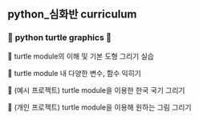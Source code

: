 ## <b>python_심화반 curriculum</b>

### 🐢 <b>python turtle graphics</b> 🐢

📌 turtle module의 이해 및 기본 도형 그리기 실습

📌 turtle module 내 다양한 변수, 함수 익히기

📌 (예시 프로젝트) turtle module을 이용한 한국 국기 그리기

📌 (개인 프로젝트) turtle module을 이용해 원하는 그림 그리기
